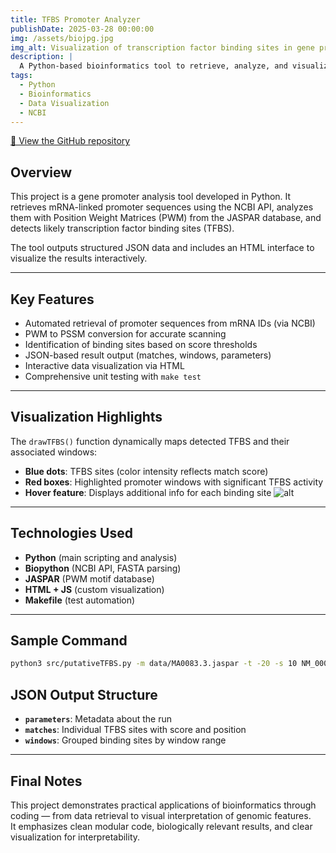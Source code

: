 ```yaml
---
title: TFBS Promoter Analyzer
publishDate: 2025-03-28 00:00:00
img: /assets/biojpg.jpg
img_alt: Visualization of transcription factor binding sites in gene promoters
description: |
  A Python-based bioinformatics tool to retrieve, analyze, and visualize potential transcription factor binding sites (TFBS) in gene promoter sequences using JASPAR motifs.
tags:
  - Python
  - Bioinformatics
  - Data Visualization
  - NCBI
---
```


[🔗 View the GitHub repository](https://github.com/yahmeds/TFBS-Promoter-Analyzer)

## Overview

This project is a gene promoter analysis tool developed in Python. It retrieves mRNA-linked promoter sequences using the NCBI API, analyzes them with Position Weight Matrices (PWM) from the JASPAR database, and detects likely transcription factor binding sites (TFBS). 

The tool outputs structured JSON data and includes an HTML interface to visualize the results interactively.

---

## Key Features

- Automated retrieval of promoter sequences from mRNA IDs (via NCBI)
- PWM to PSSM conversion for accurate scanning
- Identification of binding sites based on score thresholds
- JSON-based result output (matches, windows, parameters)
- Interactive data visualization via HTML
- Comprehensive unit testing with `make test`

---

## Visualization Highlights

The `drawTFBS()` function dynamically maps detected TFBS and their associated windows:

- **Blue dots**: TFBS sites (color intensity reflects match score)
- **Red boxes**: Highlighted promoter windows with significant TFBS activity
- **Hover feature**: Displays additional info for each binding site
![alt](/assets/Affichage_basique.png)
---

## Technologies Used

- **Python** (main scripting and analysis)
- **Biopython** (NCBI API, FASTA parsing)
- **JASPAR** (PWM motif database)
- **HTML + JS** (custom visualization)
- **Makefile** (test automation)

---

## Sample Command

```bash
python3 src/putativeTFBS.py -m data/MA0083.3.jaspar -t -20 -s 10 NM_000451 NM_007389 -o output
```

## JSON Output Structure

- **`parameters`**: Metadata about the run
- **`matches`**: Individual TFBS sites with score and position
- **`windows`**: Grouped binding sites by window range

---

## Final Notes

This project demonstrates practical applications of bioinformatics through coding — from data retrieval to visual interpretation of genomic features.  
It emphasizes clean modular code, biologically relevant results, and clear visualization for interpretability.

